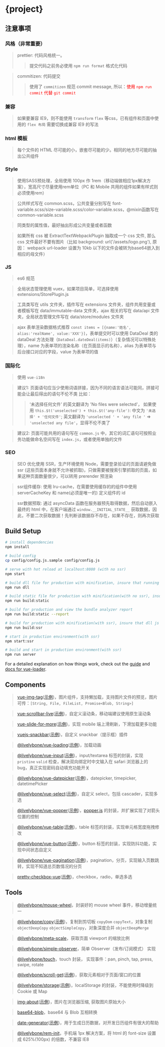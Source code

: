 # {project}

## 注意事项

### 风格（非常重要）

> prettier: 代码风格统一。
>> 提交代码之前务必使用 `npm run format` 格式化代码

> commitizen: 代码提交
>> 使用了 `commitizen` 规范 commit message, 所以：<span style="color:red">使用 `npm run commit` 代替 `git commit`</span>

### 兼容

> 如果要兼容 IE9，则不能使用 `transform` `flex` 等css，已有组件和页面中使用的 `flex 布局` 需要切换成兼容 IE9 的写法

### html 模板

> 每个文件的 HTML 尽可能的小，嵌套尽可能的少。相同的地方尽可能的抽出公共组件


### Style

> 使用SASS预处理，全局使用 100px 作 1rem（移动端做相应1px解决方案），宽高尺寸尽量使用rem单位（PC 和 Mobile 共用的组件如果有样式则必须使用rem）

> 公共样式写在 common.scss，公共变量分别写在 font-variable.scss/size-variable.scss/color-variable.scss，@mixin函数写在 common-variable.scss

> 同类型的属性值，最好抽出形成公共变量或者函数

> 如果所有 css 被 ExtractTextWebpackPlugin 抽取成一个 css 文件, 那么 css 文件最好不要有图片（比如 background: url('/assets/logo.png'), 原因： webpack url-loader 设置为 10kb 以下的文件会被转为base64嵌入到相应的母文件）

### JS
> es6 规范

> 全局状态管理使用 vuex，如果项目简单，可选择使用 extensions/StorePlugin.js

> 工具类写在 utils 文件夹，插件写在 extensions 文件夹，组件共用变量或者模板写在 data/immutable-data 文件夹，ajax 相关的写在 data/api 文件夹，全局状态管理文件写在 data/store/modules 文件夹

> ajax 表单渲染数据格式推荐 `const items = [{name:'姓名', alias:'realName', value:'XXX'}]`，表单提交时可以使用 DataDeal 类的 dataDeal 方法处理（`DataDeal.dateDeal(items)`）（复杂情况可以特殊处理），name 为表单项的渲染名称（在页面显示的名称），alias 为表单项与后台接口对应的字段，value 为表单项的值 

### 国际化

> 使用 `vue-i18n`

> 建议1: 页面语句应当少使用词语拼接，因为不同的语言语法可能同，拼接可能会让最后得出的语句不伦不类
> 比如：
>> ‘未选择任何文件’ 的英文翻译为 'No files were selected'，
>> 如果使用 `this.$t('unselected') + this.$t('any-file')`:
>> 中文为 `'未选择' + '任何文件'`;
>> 英文翻译为 `'unselected ' + 'any file '` => `'unselected any file'`，显得不伦不类了

> 建议2: 页面可能共用的语句写在 `common.js` 中，其它的词汇语句可按照业务功能做命名空间写在 `index.js`，或者使用单独的文件

### SEO

> SEO 优化使用 SSR，生产环境使用 Node，需要登录验证的页面请避免做 ssr (这些页面本身就不允许被抓取)，只做需要被搜索引擎抓取的页面，如果这种页面数量很少，可以转用 prerender 预渲染

> ssr组件缓存: 使用 lru-cache，在需要使用缓存的的组件中使用 serverCacheKey 和 name(必须是唯一的) 定义组件的 id

> ssr数据预取: 通过 asyncData 函数在服务器预先取得数据，然后自动嵌入最终的 html 中，在客户端通过 `window.__INITIAL_STATE__` 获取数据，因此，不要二次获取数据！先判断该数据存不存在，如果不存在，则再次获取

## Build Setup

``` bash
# install dependencies
npm install

# build config
cp config/config.js.sample config/config.js

# serve with hot reload at localhost:8080 (with no ssr)
npm start

# build dll file for production with minification, insure that running after the `dlls` in `webpack.dll.conf.js` changed
npm run dll

# build static file for production with minification(with no ssr), insure that dll js files exist before running, or it will throw an Error about DllReferencePlugin
npm run build:static

# build for production and view the bundle analyzer report
npm run build:static --report

# build for production with minification(with ssr), insure that dll js files exist before running, or it will throw an Error about DllReferencePlugin
npm run build:ssr

# start in production environment(with ssr)
npm start:ssr

# build and start in production environment(with ssr)
npm run server
```

For a detailed explanation on how things work, check out the [guide](http://vuejs-templates.github.io/webpack/) and [docs for vue-loader](http://vuejs.github.io/vue-loader).

## Components

> [vue-img-tag](https://github.com/livelybone/vue-img-tag)([示例](https://livelybone.github.io/vue/vue-img-tag/))，图片组件，支持懒加载，支持图片文件的预览，图片可传：`[String, File, FileList, Promise<Blob, String>]`

> [vue-scrollbar-live](https://github.com/livelybone/vue-scrollbar-live)([示例](https://livelybone.github.io/vue/vue-scrollbar-live/))，自定义滚动条，移动端建议使用原生滚动条

> [vue-slide-for-more](https://github.com/livelybone/vue-slide-for-more)([示例](https://livelybone.github.io/vue/vue-slide-for-more/))，实现 mobile 端上滑刷新，下滑加载更多功能

> [vuejs-snackbar](https://github.com/livelybone/vuejs-snackbar)([示例](https://livelybone.github.io/vue/vuejs-snackbar/))，自定义 snackbar（提示框）插件

> [@livelybone/vue-loading](https://github.com/livelybone/vue-loading)([示例](https://livelybone.github.io/vue/vue-loading/))，加载动画

> [@livelybone/vue-input](https://github.com/livelybone/vue-input)([示例](https://livelybone.github.io/vue/vue-input/))，input/textarea 标签的封装，实现 `pristine` `valid` 检查，解决双向绑定时中文输入在 safari 浏览器上的 bug，真正实现密码自动填充功能开关

> [@livelybone/vue-datepicker](https://github.com/livelybone/vue-datepicker)([示例](https://livelybone.github.io/vue/vue-datepicker/))，datepicker, timepicker, datetimePicker

> [@livelybone/vue-select](https://github.com/livelybone/vue-select)([示例](https://livelybone.github.io/vue/vue-select/))，自定义 select，包括 cascader，实现多选

> [@livelybone/vue-popper](https://github.com/livelybone/vue-popper)([示例](https://livelybone.github.io/vue/vue-popper/))，[popper.js](https://popper.js.org) 的封装，并扩展实现了对箭头位置的控制

> [@livelybone/vue-table](https://github.com/livelybone/vue-table)([示例](https://livelybone.github.io/vue/vue-table/))，table 标签的封装，实现单元格宽度拖拽修改

> [@livelybone/vue-button](https://github.com/livelybone/vue-button)([示例](https://livelybone.github.io/vue/vue-button/))，button 标签的封装，实现防抖功能，实现中间状态自定义

> [@livelybone/vue-pagination](https://github.com/livelybone/vue-pagination)([示例](https://livelybone.github.io/vue/vue-pagination/))，pagination，分页，实现输入页数跳转，实现不知道总页数情况的分页

> [pretty-checkbox-vue](https://github.com/hamed-ehtesham/pretty-checkbox-vue)([示例](https://hamed-ehtesham.github.io/pretty-checkbox-vue/))，checkbox，radio，单选多选


## Tools

> [@livelybone/mouse-wheel](https://github.com/livelybone/mouse-wheel)，封装好的 mouse wheel 事件，移动增量统一

> [@livelybone/copy](https://github.com/livelybone/copy)([示例](https://livelybone.github.io/tool/copy/))，复制到剪切板 `copyDom` `copyText`，对象复制 `objectDeepCopy` `objectSimpleCopy`，对象深度合并 `objectDeepMerge`

> [@livelybone/meta-scale](https://github.com/livelybone/meta-scale)，获取页面 viewport 的缩放比例

> [@livelybone/simple-observer](https://github.com/livelybone/simple-observer)，简单 Observer（发布/订阅模式） 实现

> [@livelybone/touch](https://github.com/livelybone/touch)，touch 封装， 实现事件：pan, pinch, tap, press, swipe, rotate

> [@livelybone/scroll-get](https://github.com/livelybone/scroll-get)([示例](https://livelybone.github.io/tool/scroll-get/))，获取元素相对于页面/窗口的位置

> [@livelybone/storage](https://github.com/livelybone/storage)([示例](https://livelybone.github.io/tool/storage/))，localStorage 的封装，不能使用时降级到 Cookie 或 Map

> [img-about](https://github.com/livelybone/img-about)([示例](https://livelybone.github.io/tool/img-about/))，图片在浏览器压缩, 获取图片原始大小

> [base64-blob](https://github.com/livelybone/base64-blob)，base64 与 Blob 互相转换

> [date-generator](https://github.com/livelybone/date-generator)([示例](https://livelybone.github.io/tool/date-generator/))，用于生成日历数据，对开发日历组件有很大的帮助

> [@livelybone/rem-init](https://github.com/livelybone/rem-init)，手机端 1px 解决方案，将 html 的 font-size 设置成 625%(100px) 的倍数，不兼容 IE8

